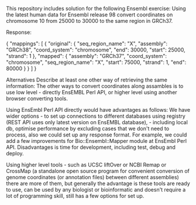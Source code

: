 This repository includes solution for the following Ensembl exercise:
Using the latest human data for Ensembl release 98 convert coordinates on chromosome
10 from 25000 to 30000 to the same region in GRCh37.

Response:

{
    "mappings": [
        {
            "original": {
                "seq_region_name": "X",
                "assembly": "GRCh38",
                "coord_system": "chromosome",
                "end": 30000,
                "start": 25000,
                "strand": 1
            },
            "mapped": {
                "assembly": "GRCh37",
                "coord_system": "chromosome",
                "seq_region_name": "X",
                "start": 75000,
                "strand": 1,
                "end": 80000
            }
        }
    ]
}


Alternatives
Describe at least one other way of retrieving the same information:
The other ways to convert coordinates along assambles is to use low level - directly EnsEMBL Perl API, or higher level using another browser converting tools.

Using EnsEmbl Perl API directly would have advantages as follows: 
We have wider options - to set up connections to different databases using registry (REST API uses only latest version on EnsEMBL database), - including local db, optimise performance by excluding cases that we don't need to process, also we could set up any response format. For example, we could add a few improvements for Bio::Ensembl::Mapper module at EnsEmbl Perl API. Disadvantages is time for development, including test, debug and deploy.

Using higher level tools - such as UCSC liftOver or NCBI Remap or CrossMap (a standalone open source program for convenient conversion of genome coordinates (or annotation files) between different assemblies) there are more of them, but generally the advantage is these tools are ready to use, can be used by any biologist or bioinformatic and doesn't require a lot of programming skill, still has a few options for set up.
